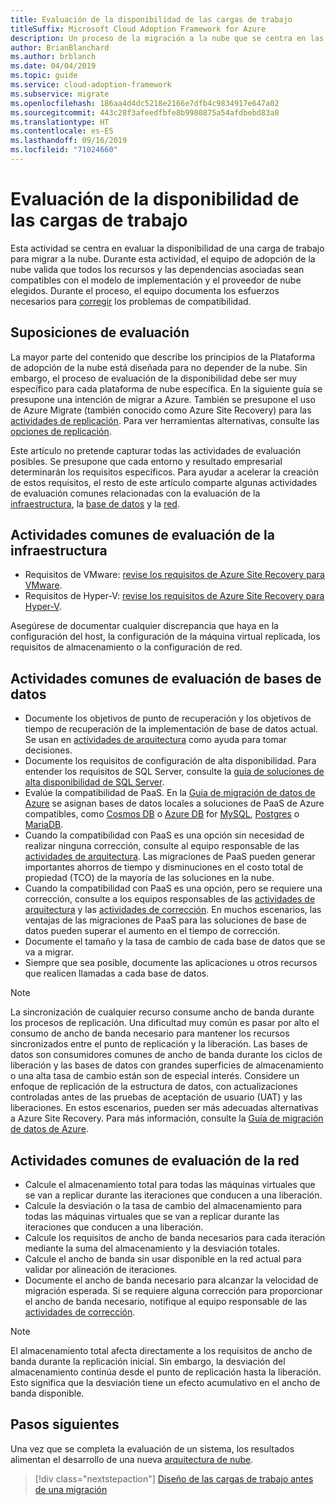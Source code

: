 ```yaml
---
title: Evaluación de la disponibilidad de las cargas de trabajo
titleSuffix: Microsoft Cloud Adoption Framework for Azure
description: Un proceso de la migración a la nube que se centra en las tareas de migración de cargas de trabajo.
author: BrianBlanchard
ms.author: brblanch
ms.date: 04/04/2019
ms.topic: guide
ms.service: cloud-adoption-framework
ms.subservice: migrate
ms.openlocfilehash: 186aa4d4dc5218e2166e7dfb4c9834917e647a02
ms.sourcegitcommit: 443c28f3afeedfbfe8b9980875a54afdbebd83a8
ms.translationtype: HT
ms.contentlocale: es-ES
ms.lasthandoff: 09/16/2019
ms.locfileid: "71024660"
---
```

# <a name="evaluate-workload-readiness"></a>Evaluación de la disponibilidad de las cargas de trabajo

Esta actividad se centra en evaluar la disponibilidad de una carga de trabajo para migrar a la nube. Durante esta actividad, el equipo de adopción de la nube valida que todos los recursos y las dependencias asociadas sean compatibles con el modelo de implementación y el proveedor de nube elegidos. Durante el proceso, el equipo documenta los esfuerzos necesarios para [corregir](../migrate/remediate.md) los problemas de compatibilidad.

## <a name="evaluation-assumptions"></a>Suposiciones de evaluación

La mayor parte del contenido que describe los principios de la Plataforma de adopción de la nube está diseñada para no depender de la nube. Sin embargo, el proceso de evaluación de la disponibilidad debe ser muy específico para cada plataforma de nube específica. En la siguiente guía se presupone una intención de migrar a Azure. También se presupone el uso de Azure Migrate (también conocido como Azure Site Recovery) para las [actividades de replicación](../migrate/replicate.md). Para ver herramientas alternativas, consulte las [opciones de replicación](../migrate/replicate-options.md).

Este artículo no pretende capturar todas las actividades de evaluación posibles. Se presupone que cada entorno y resultado empresarial determinarán los requisitos específicos. Para ayudar a acelerar la creación de estos requisitos, el resto de este artículo comparte algunas actividades de evaluación comunes relacionadas con la evaluación de la [infraestructura](#common-infrastructure-evaluation-activities), la [base de datos](#common-database-evaluation-activities) y la [red](#common-network-evaluation-activities).

## <a name="common-infrastructure-evaluation-activities"></a>Actividades comunes de evaluación de la infraestructura

- Requisitos de VMware: [revise los requisitos de Azure Site Recovery para VMware](https://docs.microsoft.com/azure/site-recovery/vmware-physical-azure-support-matrix).
- Requisitos de Hyper-V: [revise los requisitos de Azure Site Recovery para Hyper-V](https://docs.microsoft.com/azure/site-recovery/hyper-v-azure-support-matrix).

Asegúrese de documentar cualquier discrepancia que haya en la configuración del host, la configuración de la máquina virtual replicada, los requisitos de almacenamiento o la configuración de red.

## <a name="common-database-evaluation-activities"></a>Actividades comunes de evaluación de bases de datos

- Documente los objetivos de punto de recuperación y los objetivos de tiempo de recuperación de la implementación de base de datos actual. Se usan en [actividades de arquitectura](./architect.md) como ayuda para tomar decisiones.
- Documente los requisitos de configuración de alta disponibilidad. Para entender los requisitos de SQL Server, consulte la [guía de soluciones de alta disponibilidad de SQL Server](https://docs.microsoft.com/sql/sql-server/failover-clusters/high-availability-solutions-sql-server).
- Evalúe la compatibilidad de PaaS. En la [Guía de migración de datos de Azure](https://datamigration.microsoft.com) se asignan bases de datos locales a soluciones de PaaS de Azure compatibles, como [Cosmos DB](https://docs.microsoft.com/azure/cosmos-db) o [Azure DB](https://docs.microsoft.com/azure/sql-database) for [MySQL](https://docs.microsoft.com/azure/mysql), [Postgres](https://docs.microsoft.com/azure/postgresql) o [MariaDB](https://docs.microsoft.com/azure/mariadb).
- Cuando la compatibilidad con PaaS es una opción sin necesidad de realizar ninguna corrección, consulte al equipo responsable de las [actividades de arquitectura](./architect.md). Las migraciones de PaaS pueden generar importantes ahorros de tiempo y disminuciones en el costo total de propiedad (TCO) de la mayoría de las soluciones en la nube.
- Cuando la compatibilidad con PaaS es una opción, pero se requiere una corrección, consulte a los equipos responsables de las [actividades de arquitectura](./architect.md) y las [actividades de corrección](../migrate/remediate.md). En muchos escenarios, las ventajas de las migraciones de PaaS para las soluciones de base de datos pueden superar el aumento en el tiempo de corrección.
- Documente el tamaño y la tasa de cambio de cada base de datos que se va a migrar.
- Siempre que sea posible, documente las aplicaciones u otros recursos que realicen llamadas a cada base de datos.

> [!NOTE]
> La sincronización de cualquier recurso consume ancho de banda durante los procesos de replicación. Una dificultad muy común es pasar por alto el consumo de ancho de banda necesario para mantener los recursos sincronizados entre el punto de replicación y la liberación. Las bases de datos son consumidores comunes de ancho de banda durante los ciclos de liberación y las bases de datos con grandes superficies de almacenamiento o una alta tasa de cambio están son de especial interés. Considere un enfoque de replicación de la estructura de datos, con actualizaciones controladas antes de las pruebas de aceptación de usuario (UAT) y las liberaciones. En estos escenarios, pueden ser más adecuadas alternativas a Azure Site Recovery. Para más información, consulte la [Guía de migración de datos de Azure](https://datamigration.microsoft.com).

## <a name="common-network-evaluation-activities"></a>Actividades comunes de evaluación de la red

- Calcule el almacenamiento total para todas las máquinas virtuales que se van a replicar durante las iteraciones que conducen a una liberación.
- Calcule la desviación o la tasa de cambio del almacenamiento para todas las máquinas virtuales que se van a replicar durante las iteraciones que conducen a una liberación.
- Calcule los requisitos de ancho de banda necesarios para cada iteración mediante la suma del almacenamiento y la desviación totales.
- Calcule el ancho de banda sin usar disponible en la red actual para validar por alineación de iteraciones.
- Documente el ancho de banda necesario para alcanzar la velocidad de migración esperada. Si se requiere alguna corrección para proporcionar el ancho de banda necesario, notifique al equipo responsable de las [actividades de corrección](../migrate/remediate.md).

> [!NOTE]
> El almacenamiento total afecta directamente a los requisitos de ancho de banda durante la replicación inicial. Sin embargo, la desviación del almacenamiento continúa desde el punto de replicación hasta la liberación. Esto significa que la desviación tiene un efecto acumulativo en el ancho de banda disponible.

## <a name="next-steps"></a>Pasos siguientes

Una vez que se completa la evaluación de un sistema, los resultados alimentan el desarrollo de una nueva [arquitectura de nube](./architect.md).

> [!div class="nextstepaction"]
> [Diseño de las cargas de trabajo antes de una migración](./architect.md)
